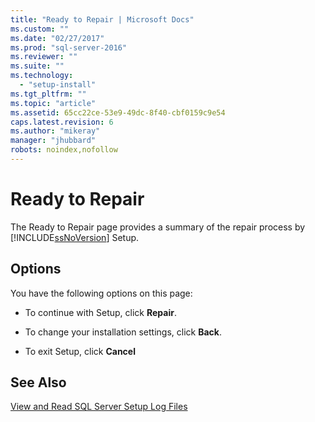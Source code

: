 ```yaml
---
title: "Ready to Repair | Microsoft Docs"
ms.custom: ""
ms.date: "02/27/2017"
ms.prod: "sql-server-2016"
ms.reviewer: ""
ms.suite: ""
ms.technology: 
  - "setup-install"
ms.tgt_pltfrm: ""
ms.topic: "article"
ms.assetid: 65cc22ce-53e9-49dc-8f40-cbf0159c9e54
caps.latest.revision: 6
ms.author: "mikeray"
manager: "jhubbard"
robots: noindex,nofollow
---
```

# Ready to Repair
  The Ready to Repair page provides a summary of the repair process by [!INCLUDE[ssNoVersion](../a9notintoc/includes/ssnoversion-md.md)] Setup.  
  
## Options  
 You have the following options on this page:  
  
-   To continue with Setup, click **Repair**.  
  
-   To change your installation settings, click **Back**.  
  
-   To exit Setup, click **Cancel**  
  
## See Also  
 [View and Read SQL Server Setup Log Files](../database-engine/install/windows/view-and-read-sql-server-setup-log-files.md)  
  
  